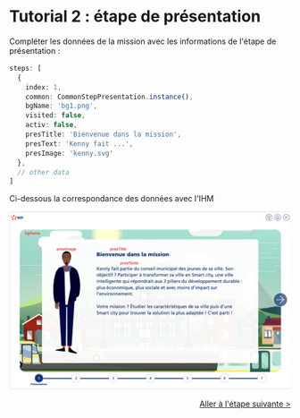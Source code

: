 # Tutorial 2 : étape de présentation

Compléter les données de la mission avec les informations de l'étape de présentation :

````typescript
steps: [
  {
    index: 1,
    common: CommonStepPresentation.instance(),
    bgName: 'bg1.png',
    visited: false,
    activ: false,
    presTitle: 'Bienvenue dans la mission',
    presText: 'Kenny fait ...',
    presImage: 'kenny.svg'
  },
  // other data
]
````

Ci-dessous la correspondance des données avec l'IHM

![](assets/step_pres.png)

<a style="float: right;" href="tuto3-step-collindice.md">Aller à l'étape suivante > </a>
